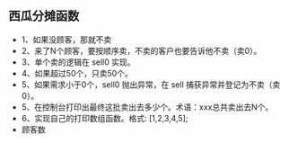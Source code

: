  ## 西瓜分摊函数
 * 1、如果没顾客，那就不卖
 * 2、来了N个顾客，要按顺序卖，不卖的客户也要告诉他不卖（卖0）。
 * 3、单个卖的逻辑在 sell0 实现。
 * 4、如果超过50个，只卖50个。
 * 5、如果需求小于0个，sell0 抛出异常，在 sell 捕获异常并登记为不卖（卖0）。
 * 5、在控制台打印出最终这批卖出去多少个。术语：xxx总共卖出去N个。
 * 6、实现自己的打印数组函数。格式: [1,2,3,4,5];
 * 顾客数